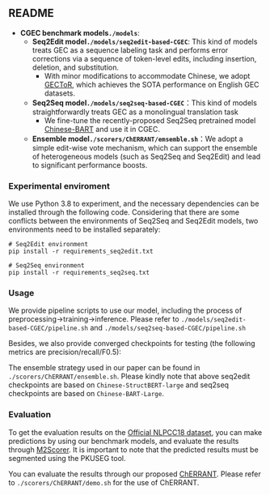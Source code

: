 
## README

+ **CGEC benchmark models`./models`**:
  + **Seq2Edit model`./models/seq2edit-based-CGEC`**: This kind of models treats GEC as a sequence labeling task and performs error corrections via a sequence of token-level edits, including insertion, deletion, and substitution.
    +  With minor modifications to accommodate Chinese, we adopt [GECToR](https://github.com/grammarly/gector), which achieves the SOTA performance on English GEC datasets.
  + **Seq2Seq model`./models/seq2seq-based-CGEC`**：This kind of models straightforwardly treats GEC as a monolingual translation task
    + We fine-tune the recently-proposed Seq2Seq pretrained model [Chinese-BART](https://github.com/fastnlp/CPT) and use it in CGEC.
  + **Ensemble model`./scorers/ChERRANT/emsemble.sh`**：We adopt a simple edit-wise vote mechanism, which can support the ensemble of heterogeneous models (such as Seq2Seq and Seq2Edit) and lead to significant performance boosts.


### Experimental enviroment

We use Python 3.8 to experiment, and the necessary dependencies can be installed through the following code. Considering that there are some conflicts between the environments of Seq2Seq and Seq2Edit models, two environments need to be installed separately:
```
# Seq2Edit environment
pip install -r requirements_seq2edit.txt

# Seq2Seq environment
pip install -r requirements_seq2seq.txt
```


### Usage
We provide pipeline scripts to use our model, including the process of preprocessing->training->inference. Please refer to
`./models/seq2edit-based-CGEC/pipeline.sh` and `./models/seq2seq-based-CGEC/pipeline.sh`

Besides, we also provide converged checkpoints for testing (the following metrics are precision/recall/F0.5):

The ensemble strategy used in our paper can be found in `./scorers/ChERRANT/ensemble.sh`. Please kindly note that above seq2edit checkpoints are based on `Chinese-StructBERT-large` and seq2seq checkpoints are based on `Chinese-BART-Large`.


### Evaluation

To get the evaluation results on the [Official NLPCC18 dataset](http://tcci.ccf.org.cn/conference/2018/taskdata.php), you can make predictions by using our benchmark models, and evaluate the results through [M2Scorer](https://github.com/nusnlp/m2scorer). It is important to note that the predicted results must be segmented using the PKUSEG tool.

You can evaluate the results through our proposed [ChERRANT](./scorers/ChERRANT). Please refer to `./scorers/ChERRANT/demo.sh` for the use of ChERRANT.



